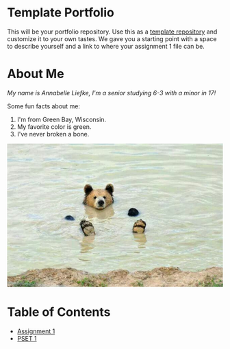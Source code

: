 # Template Portfolio
This will be your portfolio repository. Use this as a [template repository](https://docs.github.com/en/repositories/creating-and-managing-repositories/creating-a-template-repository) and customize it to your own tastes. We gave you a starting point with a space to describe yourself and a link to where your assignment 1 file can be.

# About Me
*My name is Annabelle Liefke, I'm a senior studying 6-3 with a minor in 17!*

Some fun facts about me:
1. I'm from Green Bay, Wisconsin.
2. My favorite color is green.
3. I've never broken a bone.

![picture of snow leopard mama and baby](assets/Bear%20swimming.jpg)


# Table of Contents
- [Assignment 1](assignments/assignment1.md)
- [PSET 1](psets/pset1.md)

